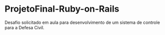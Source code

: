 # ProjetoFinal-Ruby-on-Rails
Desafio solicitado em aula para desenvolvimento de um sistema de controle para a Defesa Civil.
